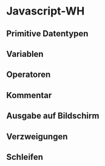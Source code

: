 # Javascript-WH

## Primitive Datentypen

## Variablen

## Operatoren

## Kommentar

## Ausgabe auf Bildschirm

## Verzweigungen

## Schleifen